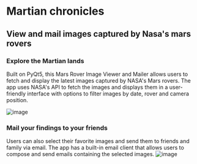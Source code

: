 # Martian chronicles
## View and mail images captured by Nasa's mars rovers

### Explore the Martian lands
Built on PyQt5, this Mars Rover Image Viewer and Mailer allows users to fetch and display the latest images captured by NASA's Mars rovers.
The app uses NASA's API to fetch the images and displays them in a user-friendly interface with options to filter images by date, rover and camera position.

![image](https://user-images.githubusercontent.com/87699062/218370232-0dc12be8-6606-40b6-a1e8-0cb959ced4c2.png)

### Mail your findings to your friends
Users can also select their favorite images and send them to friends and family via email.
The app has a built-in email client that allows users to compose and send emails containing the selected images.
![image](https://user-images.githubusercontent.com/87699062/218370783-2d5e4fb9-5078-42e7-abc4-4f84b4e14f20.png)
